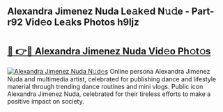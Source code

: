 ## Alexandra Jimenez Nuda Le𝚊k𝚎d N𝚞𝚍e - Part-r92 Vid𝚎o Le𝚊ks Photos h9ljz

# <h2><a href="http://fbfhwhv.evod.top/?m=Alexandra+Jimenez+Nuda">🔗 👉🔴 Alexandra Jimenez Nuda Vid𝚎o Ph𝚘t𝚘s</a></h2>

[![Alexandra Jimenez Nuda N𝚞d𝚎s](https://i.imgur.com/8V9OHl7.gif)](http://fbfhwhv.evod.top/?m=Alexandra+Jimenez+Nuda)
Online persona Alexandra Jimenez Nuda and multimedia artist, celebrated for publishing dance and lifestyle material through trending dance routines and mini vlogs. Public icon Alexandra Jimenez Nuda, celebrated for their tireless efforts to make a positive impact on society. 
